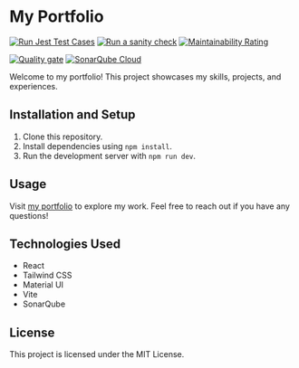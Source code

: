 # My Portfolio

[![Run Jest Test Cases](https://github.com/Gagan-C/MyPortfolio/actions/workflows/run-test-cases.yml/badge.svg)](https://github.com/Gagan-C/MyPortfolio/actions/workflows/run-test-cases.yml) [![Run a sanity check](https://github.com/Gagan-C/MyPortfolio/actions/workflows/sanity-check.yml/badge.svg)](https://github.com/Gagan-C/MyPortfolio/actions/workflows/sanity-check.yml) [![Maintainability Rating](https://sonarcloud.io/api/project_badges/measure?project=Gagan-C_MyPortfolio&metric=sqale_rating)](https://sonarcloud.io/summary/new_code?id=Gagan-C_MyPortfolio) 

[![Quality gate](https://sonarcloud.io/api/project_badges/quality_gate?project=Gagan-C_MyPortfolio)](https://sonarcloud.io/summary/new_code?id=Gagan-C_MyPortfolio) [![SonarQube Cloud](https://sonarcloud.io/images/project_badges/sonarcloud-dark.svg)](https://sonarcloud.io/summary/new_code?id=Gagan-C_MyPortfolio)

Welcome to my portfolio! This project showcases my skills, projects, and experiences.


## Installation and Setup

1. Clone this repository.
2. Install dependencies using `npm install`.
3. Run the development server with `npm run dev`.

## Usage

Visit [my portfolio](https://my-portfolio-gagan-c.vercel.app/) to explore my work. Feel free to reach out if you have any questions!

## Technologies Used

- React
- Tailwind CSS
- Material UI
- Vite
- SonarQube 


## License

This project is licensed under the MIT License.

